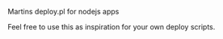 Martins deploy.pl for nodejs apps

Feel free to use this as inspiration for your own deploy scripts.
